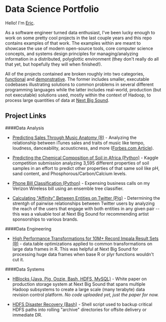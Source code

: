 Data Science Portfolio
=======

Hello!  I'm [Eric](https://www.linkedin.com/pub/eric-czech/8/992/202).  

As a software engineer turned data enthusiast, I've been lucky enough to work on some pretty cool projects in the last couple years and this repo contains examples of that work.  The examples within are meant to showcase the use of modern open-source tools, core computer science concepts, and systems design principles for managing/analyzing information in a distributed, polyglottic environment (they don't really do all that yet, but hopefully they will when finished!).

All of the projects contained are broken roughly into two categories, [functional](/functional) and [demonstrative](/demonstrative).  The former includes smaller, executable codebases illustrating solutions to common problems in several different programming languages while the latter includes real-world, production (but not executable) solutions used, mostly within the context of Hadoop, to process large quantities of data at [Next Big Sound](https://www.nextbigsound.com/about).

Project Links
------------------
####Data Analysis
-  [Predicting Sales Through Music Anatomy (R)](/demonstrative/R/music_anatomy/README.md) - Analyzing the relationship between iTunes sales and traits of music like tempo, loudness, danceability, acousticness, and more ([Forbes.com Article](http://www.forbes.com/sites/livbuli/2014/09/18/engineering-success-the-data-driven-approach-to-hit-making/)).

-  [Predicting the Chemical Composition of Soil in Africa (Python)](http://nbviewer.ipython.org/github/eric-czech/portfolio/blob/master/demonstrative/python/notebooks/kaggle_soil.ipynb) - Kaggle competition submission analyzing 3,595 different properties of soil samples in an effort to predict other properties of that same soil like pH, sand content, and Phosphorous/Carbon/Calcium levels.

-  [Phone Bill Classification (Python)](http://nbviewer.ipython.org/github/eric-czech/portfolio/blob/master/demonstrative/python/notebooks/phone_bills.ipynb) - Expensing business calls on my Verizon Wireless bill using an ensemble tree classifier.

-  [Calculating "Affinity" Between Entities on Twitter (Pig)](/demonstrative/pig/twitter_affinity/twitter_affinity.pig) - Determining the strentgh of pairwise relationships between Twitter users by analyzing the reach of the users that engage with both entities in any given pair -- this was a valuable tool at Next Big Sound for recommending artist sponsorships to various brands. 


####Data Engineering
-  [High Performance Transformations for 10M+ Record Impala Result Sets (R)](/demonstrative/R/impala/transforms.R) - data.table optimizations applied to common transformations on large data frames in R.  This was helpful at Next Big Sound for processing huge data frames when base R or plyr functions wouldn't cut it.

####Data Systems
-  [HBlocks (Java, Pig, Oozie, Bash, HDFS, MySQL)](http://bit.ly/1rCkZJS) - White paper on production storage system at Next Big Sound that spans multiple Hadoop subsystems to create a large scale (many terabyte) data revision control platform.  *No code uploaded yet, just the paper for now.*

-  [HDFS Disaster Recovery (Bash)](/demonstrative/bash/hdfs_backup/hdfs_backup.sh) - Shell script used to backup critical HDFS paths into rolling "archive" directories for offsite delivery or immediate DR.


